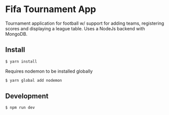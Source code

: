 # Fifa Tournament App

Tournament application for football w/ support for adding teams, registering scores and displaying a league table. Uses a NodeJs backend with MongoDB.

## Install

```sh
$ yarn install
```

Requires nodemon to be installed globally

```sh
$ yarn global add nodemon
```

## Development

```sh
$ npm run dev
```
